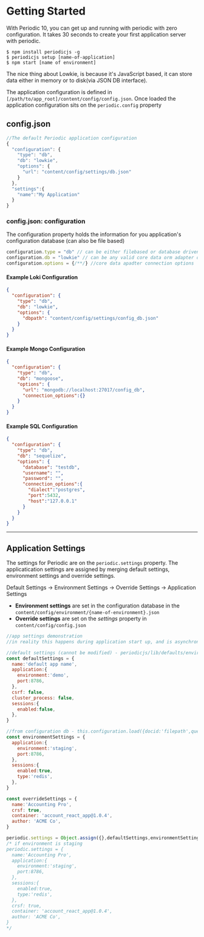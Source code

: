 # Getting Started

With Periodic 10, you can get up and running with periodic with zero configuration. It takes 30 seconds to create your first application server with periodic.

```console
$ npm install periodicjs -g 
$ periodicjs setup [name-of-application] 
$ npm start [name of environment]
```

The nice thing about Lowkie, is because it's JavaScript based, it can store data either in memory or to disk(via JSON DB interface).

The application configuration is defined in `[/path/to/app_root]/content/config/config.json`. Once loaded the application configuration sits on the `periodic.config` property 

## config.json

```javascript
//The default Periodic application configuration
{
  "configuration": {
    "type": "db",
    "db": "lowkie",
    "options": {
      "url": "content/config/settings/db.json"
    }
  },
  "settings":{
    "name":"My Application"
  }  
}
```

### config.json: configuration
The configuration property holds the information for you application's configuration database (can also be file based)
```javascript
configuration.type = "db" // can be either filebased or database driven "file" {db|file} 
configuration.db = "lowkie" // can be any valid core data orm adapter db {lowkie(loki)|mongoose(mongo)|sequelize(sql)|reddie(redis)}
configuration.options = {/**/} //core data apadter connection options
```
#### Example Loki Configuration
```json
{
  "configuration": {
    "type": "db",
    "db": "lowkie",
    "options": {
      "dbpath": "content/config/settings/config_db.json"
    }
  }
}
```
#### Example Mongo Configuration
```json
{
  "configuration": {
    "type": "db",
    "db": "mongoose",
    "options": {
      "url": "mongodb://localhost:27017/config_db",
      "connection_options":{}
    }
  }
}
```
#### Example SQL Configuration
```json
{
  "configuration": {
    "type": "db",
    "db": "sequelize",
    "options": {
      "database": "testdb",
      "username": "",
      "password": "",
      "connection_options":{
        "dialect":"postgres",
        "port":5432,
        "host":"127.0.0.1"
      }
    }
  }
}
```
---
## Application Settings
The settings for Periodic are on the `periodic.settings` property. The applicatication settings are assigned by merging default settings, environment settings and override settings.

Default Settings -> Environment Settings -> Override Settings -> Application Settings

* **Environment settings** are set in the configuration database in the `content/config/environment/{name-of-environment}.json`
* **Override settings** are set on the _settings_ property in `content/config/config.json`

```javascript
//app settings demonstration
//in reality this happens during application start up, and is asynchronous (because configurations can be stored in files or databases)

//default settings (cannot be modified) - periodicjs/lib/defaults/environment.js
const defaultSettings = {
  name:'default app name',
  application:{
    environment:'demo',
    port:8786,
  },
  csrf: false,
  cluster_process: false,
  sessions:{
    enabled:false,
  },
}

//from configuration db - this.configuration.load({docid:'filepath',query:`content/config/environment/${this.config.process.runtime}.json`})
const environmentSettings = {
  application:{
    environment:'staging',
    port:8786,
  },
  sessions:{
    enabled:true,
    type:'redis',
  },
}

const overrideSettings = {
  name:'Accounting Pro',
  crsf: true,
  container: 'account_react_app@1.0.4',
  author: 'ACME Co',
}

periodic.settings = Object.assign({},defaultSettings,environmentSettings,overrideSettings);
/* if environment is staging
periodic.settings = {
  name:'Accounting Pro',
  application:{
    environment:'staging',
    port:8786,
  },
  sessions:{
    enabled:true,
    type:'redis',
  },
  crsf: true,
  container: 'account_react_app@1.0.4',
  author: 'ACME Co',
}
*/
```